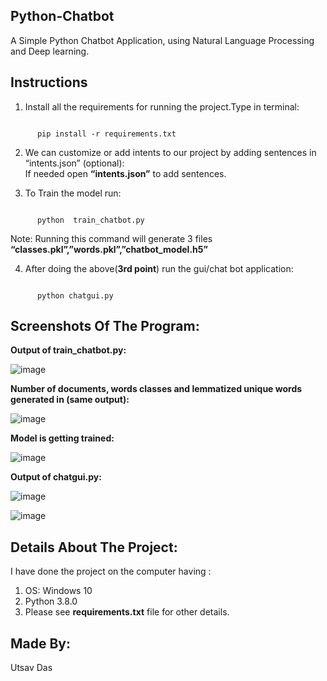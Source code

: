 ## Python-Chatbot
A Simple Python Chatbot Application, using Natural Language Processing and Deep learning.


## Instructions

1.	Install all the requirements for running the project.Type in terminal:<br/> 

```
    
      pip install -r requirements.txt

```

2.	We can customize or add intents to our project by adding sentences in “intents.json” (optional):<br/>
    If needed open **“intents.json”** to add sentences.

3.	To Train the model run:   
```
   
      python  train_chatbot.py  

```
Note: Running this command will generate 3 files **“classes.pkl”,”words.pkl”,”chatbot_model.h5”**

4.	After doing the above(**3rd point**) run the gui/chat bot application:
```                 

      python chatgui.py

```

## Screenshots Of The Program:
**Output of train_chatbot.py:**

![image](https://user-images.githubusercontent.com/85437460/120922160-32619b00-c6e5-11eb-9bee-3ca75291a4f2.png)


**Number of documents, words classes and lemmatized unique words generated in (same output):**

![image](https://user-images.githubusercontent.com/85437460/120922185-49a08880-c6e5-11eb-8657-07add3d1b487.png)


**Model is getting trained:**

![image](https://user-images.githubusercontent.com/85437460/120922193-5329f080-c6e5-11eb-863d-a829b7962756.png)

**Output of chatgui.py:**


![image](https://user-images.githubusercontent.com/85437460/120922204-6046df80-c6e5-11eb-8fb3-20f392210762.png)


![image](https://user-images.githubusercontent.com/85437460/120922206-63da6680-c6e5-11eb-8cd9-79c0e64ea5aa.png)


## Details About The Project:

I have done the project on the computer having :
1. OS: Windows 10
2. Python 3.8.0
3. Please see **requirements.txt** file for other details.


## Made By:

Utsav Das












